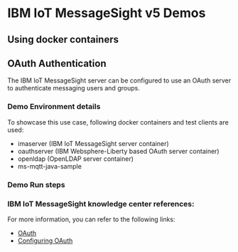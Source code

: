 # IBM IoT MessageSight v5 Demos
## Using docker containers

## OAuth Authentication

The IBM IoT MessageSight server can be configured to use an OAuth server to authenticate messaging users and groups.

### Demo Environment details

To showcase this use case, following docker containers and test clients are used:

- imaserver (IBM IoT MessageSight server container)
- oauthserver (IBM Websphere-Liberty based OAuth server container)
- openldap  (OpenLDAP server container)
- ms-mqtt-java-sample


### Demo Run steps




### IBM IoT MessageSight knowledge center references:

For more information, you can refer to the following links:

- [OAuth](https://www.ibm.com/support/knowledgecenter/SSWMAJ_5.0.0/com.ibm.ism.doc/Security/se00008_.html)
- [Configuring OAuth](https://www.ibm.com/support/knowledgecenter/SSWMAJ_5.0.0/com.ibm.ism.doc/Administering/ad00760_.html)


